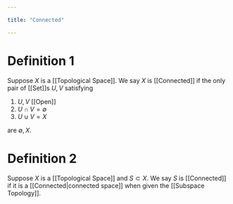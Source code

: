 ```yaml
---

title: "Connected"

---
```

# Definition 1
Suppose $X$ is a [[Topological Space]]. We say $X$ is [[Connected]] if the only pair of [[Set]]s $U, V$ satisfying
1. $U, V$ [[Open]]
2. $U \cap V = \emptyset$
3. $U \cup V = X$

are $\emptyset, X$.

# Definition 2
Suppose $X$ is a [[Topological Space]] and $S \subset X$. We say $S$ is [[Connected]] if it is a [[Connected|connected space]] when given the [[Subspace Topology]].